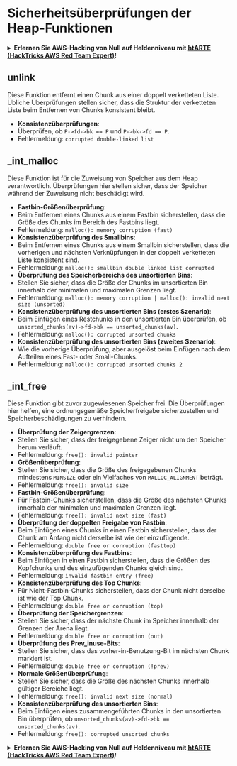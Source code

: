 # Sicherheitsüberprüfungen der Heap-Funktionen

<details>

<summary><strong>Erlernen Sie AWS-Hacking von Null auf Heldenniveau mit</strong> <a href="https://training.hacktricks.xyz/courses/arte"><strong>htARTE (HackTricks AWS Red Team Expert)</strong></a><strong>!</strong></summary>

Andere Möglichkeiten, HackTricks zu unterstützen:

* Wenn Sie Ihr **Unternehmen in HackTricks beworben sehen möchten** oder **HackTricks als PDF herunterladen möchten**, überprüfen Sie die [**ABONNEMENTPLÄNE**](https://github.com/sponsors/carlospolop)!
* Holen Sie sich das [**offizielle PEASS & HackTricks-Merchandise**](https://peass.creator-spring.com)
* Entdecken Sie [**The PEASS Family**](https://opensea.io/collection/the-peass-family), unsere Sammlung exklusiver [**NFTs**](https://opensea.io/collection/the-peass-family)
* **Treten Sie der** 💬 [**Discord-Gruppe**](https://discord.gg/hRep4RUj7f) oder der [**Telegram-Gruppe**](https://t.me/peass) bei oder **folgen** Sie uns auf **Twitter** 🐦 [**@hacktricks\_live**](https://twitter.com/hacktricks\_live)**.**
* **Teilen Sie Ihre Hacking-Tricks, indem Sie PRs an die** [**HackTricks**](https://github.com/carlospolop/hacktricks) und [**HackTricks Cloud**](https://github.com/carlospolop/hacktricks-cloud) GitHub-Repositorys einreichen.

</details>

## unlink

Diese Funktion entfernt einen Chunk aus einer doppelt verketteten Liste. Übliche Überprüfungen stellen sicher, dass die Struktur der verketteten Liste beim Entfernen von Chunks konsistent bleibt.

* **Konsistenzüberprüfungen**:
* Überprüfen, ob `P->fd->bk == P` und `P->bk->fd == P`.
* Fehlermeldung: `corrupted double-linked list`

## \_int\_malloc

Diese Funktion ist für die Zuweisung von Speicher aus dem Heap verantwortlich. Überprüfungen hier stellen sicher, dass der Speicher während der Zuweisung nicht beschädigt wird.

* **Fastbin-Größenüberprüfung**:
* Beim Entfernen eines Chunks aus einem Fastbin sicherstellen, dass die Größe des Chunks im Bereich des Fastbins liegt.
* Fehlermeldung: `malloc(): memory corruption (fast)`
* **Konsistenzüberprüfung des Smallbins**:
* Beim Entfernen eines Chunks aus einem Smallbin sicherstellen, dass die vorherigen und nächsten Verknüpfungen in der doppelt verketteten Liste konsistent sind.
* Fehlermeldung: `malloc(): smallbin double linked list corrupted`
* **Überprüfung des Speicherbereichs des unsortierten Bins**:
* Stellen Sie sicher, dass die Größe der Chunks im unsortierten Bin innerhalb der minimalen und maximalen Grenzen liegt.
* Fehlermeldung: `malloc(): memory corruption | malloc(): invalid next size (unsorted)`
* **Konsistenzüberprüfung des unsortierten Bins (erstes Szenario)**:
* Beim Einfügen eines Restchunks in den unsortierten Bin überprüfen, ob `unsorted_chunks(av)->fd->bk == unsorted_chunks(av)`.
* Fehlermeldung: `malloc(): corrupted unsorted chunks`
* **Konsistenzüberprüfung des unsortierten Bins (zweites Szenario)**:
* Wie die vorherige Überprüfung, aber ausgelöst beim Einfügen nach dem Aufteilen eines Fast- oder Small-Chunks.
* Fehlermeldung: `malloc(): corrupted unsorted chunks 2`

## \_int\_free

Diese Funktion gibt zuvor zugewiesenen Speicher frei. Die Überprüfungen hier helfen, eine ordnungsgemäße Speicherfreigabe sicherzustellen und Speicherbeschädigungen zu verhindern.

* **Überprüfung der Zeigergrenzen**:
* Stellen Sie sicher, dass der freigegebene Zeiger nicht um den Speicher herum verläuft.
* Fehlermeldung: `free(): invalid pointer`
* **Größenüberprüfung**:
* Stellen Sie sicher, dass die Größe des freigegebenen Chunks mindestens `MINSIZE` oder ein Vielfaches von `MALLOC_ALIGNMENT` beträgt.
* Fehlermeldung: `free(): invalid size`
* **Fastbin-Größenüberprüfung**:
* Für Fastbin-Chunks sicherstellen, dass die Größe des nächsten Chunks innerhalb der minimalen und maximalen Grenzen liegt.
* Fehlermeldung: `free(): invalid next size (fast)`
* **Überprüfung der doppelten Freigabe von Fastbin**:
* Beim Einfügen eines Chunks in einen Fastbin sicherstellen, dass der Chunk am Anfang nicht derselbe ist wie der einzufügende.
* Fehlermeldung: `double free or corruption (fasttop)`
* **Konsistenzüberprüfung des Fastbins**:
* Beim Einfügen in einen Fastbin sicherstellen, dass die Größen des Kopfchunks und des einzufügenden Chunks gleich sind.
* Fehlermeldung: `invalid fastbin entry (free)`
* **Konsistenzüberprüfung des Top Chunks**:
* Für Nicht-Fastbin-Chunks sicherstellen, dass der Chunk nicht derselbe ist wie der Top Chunk.
* Fehlermeldung: `double free or corruption (top)`
* **Überprüfung der Speichergrenzen**:
* Stellen Sie sicher, dass der nächste Chunk im Speicher innerhalb der Grenzen der Arena liegt.
* Fehlermeldung: `double free or corruption (out)`
* **Überprüfung des Prev\_inuse-Bits**:
* Stellen Sie sicher, dass das vorher-in-Benutzung-Bit im nächsten Chunk markiert ist.
* Fehlermeldung: `double free or corruption (!prev)`
* **Normale Größenüberprüfung**:
* Stellen Sie sicher, dass die Größe des nächsten Chunks innerhalb gültiger Bereiche liegt.
* Fehlermeldung: `free(): invalid next size (normal)`
* **Konsistenzüberprüfung des unsortierten Bins**:
* Beim Einfügen eines zusammengeführten Chunks in den unsortierten Bin überprüfen, ob `unsorted_chunks(av)->fd->bk == unsorted_chunks(av)`.
* Fehlermeldung: `free(): corrupted unsorted chunks`

<details>

<summary><strong>Erlernen Sie AWS-Hacking von Null auf Heldenniveau mit</strong> <a href="https://training.hacktricks.xyz/courses/arte"><strong>htARTE (HackTricks AWS Red Team Expert)</strong></a><strong>!</strong></summary>

Andere Möglichkeiten, HackTricks zu unterstützen:

* Wenn Sie Ihr **Unternehmen in HackTricks beworben sehen möchten** oder **HackTricks als PDF herunterladen möchten**, überprüfen Sie die [**ABONNEMENTPLÄNE**](https://github.com/sponsors/carlospolop)!
* Holen Sie sich das [**offizielle PEASS & HackTricks-Merchandise**](https://peass.creator-spring.com)
* Entdecken Sie [**The PEASS Family**](https://opensea.io/collection/the-peass-family), unsere Sammlung exklusiver [**NFTs**](https://opensea.io/collection/the-peass-family)
* **Treten Sie der** 💬 [**Discord-Gruppe**](https://discord.gg/hRep4RUj7f) oder der [**Telegram-Gruppe**](https://t.me/peass) bei oder **folgen** Sie uns auf **Twitter** 🐦 [**@hacktricks\_live**](https://twitter.com/hacktricks\_live)**.**
* **Teilen Sie Ihre Hacking-Tricks, indem Sie PRs an die** [**HackTricks**](https://github.com/carlospolop/hacktricks) und [**HackTricks Cloud**](https://github.com/carlospolop/hacktricks-cloud) GitHub-Repositorys einreichen.

</details>
